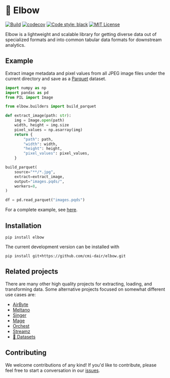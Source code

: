 # 💪 Elbow
[![Build](https://github.com/cmi-dair/elbow/actions/workflows/ci.yaml/badge.svg?branch=main)](https://github.com/cmi-dair/elbow/actions/workflows/ci.yaml?query=branch%3Amain)
[![codecov](https://codecov.io/gh/cmi-dair/elbow/branch/main/graph/badge.svg?token=22HWWFWPW5)](https://codecov.io/gh/cmi-dair/elbow)
[![Code style: black](https://img.shields.io/badge/code%20style-black-000000.svg)](https://github.com/psf/black)
[![MIT License](https://img.shields.io/badge/license-MIT-blue.svg)](LICENSE)

Elbow is a lightweight and scalable library for getting diverse data out of specialized formats and into common tabular data formats for downstream analytics.

## Example

Extract image metadata and pixel values from all JPEG image files under the current directory and save as a [Parquet](https://parquet.apache.org/) dataset.

```python
import numpy as np
import pandas as pd
from PIL import Image

from elbow.builders import build_parquet

def extract_image(path: str):
    img = Image.open(path)
    width, height = img.size
    pixel_values = np.asarray(img)
    return {
        "path": path,
        "width": width,
        "height": height,
        "pixel_values": pixel_values,
    }

build_parquet(
    source="**/*.jpg",
    extract=extract_image,
    output="images.pqds/",
    workers=8,
)

df = pd.read_parquet("images.pqds")
```

For a complete example, see [here](example/).

## Installation

```
pip install elbow
```

The current development version can be installed with

```
pip install git+https://github.com/cmi-dair/elbow.git
```

## Related projects

There are many other high quality projects for extracting, loading, and transforming data. Some alternative projects focused on somewhat different use cases are:

- [AirByte](https://github.com/airbytehq/airbyte)
- [Meltano](https://github.com/meltano/meltano)
- [Singer](https://github.com/singer-io/getting-started)
- [Mage](https://github.com/mage-ai/mage-ai)
- [Orchest](https://github.com/orchest/orchest)
- [Streamz](https://github.com/python-streamz/streamz)
- [🤗 Datasets](https://github.com/huggingface/datasets)

## Contributing

We welcome contributions of any kind! If you'd like to contribute, please feel free to start a conversation in our [issues](https://github.com/cmi-dair/elbow/issues).
